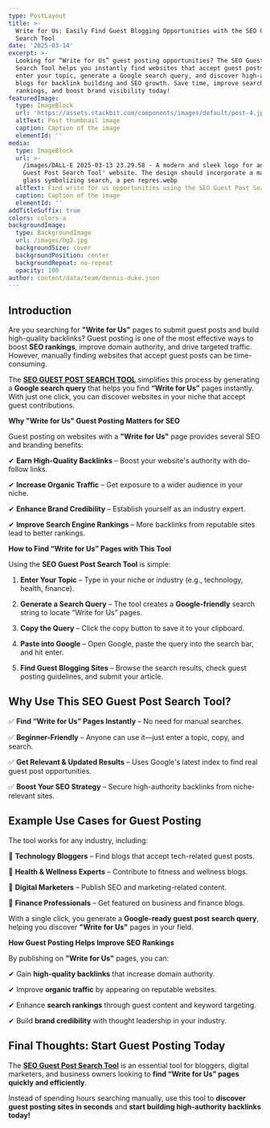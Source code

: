 ```yaml
---
type: PostLayout
title: >-
  Write for Us: Easily Find Guest Blogging Opportunities with the SEO Guest Post
  Search Tool
date: '2025-03-14'
excerpt: >-
  Looking for “Write for Us” guest posting opportunities? The SEO Guest Post
  Search Tool helps you instantly find websites that accept guest posts. Simply
  enter your topic, generate a Google search query, and discover high-authority
  blogs for backlink building and SEO growth. Save time, improve search
  rankings, and boost brand visibility today!
featuredImage:
  type: ImageBlock
  url: 'https://assets.stackbit.com/components/images/default/post-4.jpeg'
  altText: Post thumbnail image
  caption: Caption of the image
  elementId: ''
media:
  type: ImageBlock
  url: >-
    /images/DALL·E 2025-03-13 23.29.58 - A modern and sleek logo for an 'SEO
    Guest Post Search Tool' website. The design should incorporate a magnifying
    glass symbolizing search, a pen repres.webp
  altText: Find write for us opportunities using the SEO Guest Post Search Tool
  caption: Caption of the image
  elementId: ''
addTitleSuffix: true
colors: colors-a
backgroundImage:
  type: BackgroundImage
  url: /images/bg2.jpg
  backgroundSize: cover
  backgroundPosition: center
  backgroundRepeat: no-repeat
  opacity: 100
author: content/data/team/dennis-duke.json
---
```

## **Introduction**

Are you searching for **"Write for Us"** pages to submit guest posts and build high-quality backlinks? Guest posting is one of the most effective ways to boost **SEO rankings**, improve domain authority, and drive targeted traffic. However, manually finding websites that accept guest posts can be time-consuming.



The [**SEO GUEST POST SEARCH TOOL**](https://dennis8175.wixstudio.com/guest-post-search) simplifies this process by generating a **Google search query** that helps you find **“Write for Us”** pages instantly. With just one click, you can discover websites in your niche that accept guest contributions.

**Why "Write for Us" Guest Posting Matters for SEO**

Guest posting on websites with a **"Write for Us"** page provides several SEO and branding benefits:

✔ **Earn High-Quality Backlinks** – Boost your website's authority with do-follow links.

✔ **Increase Organic Traffic** – Get exposure to a wider audience in your niche.

✔ **Enhance Brand Credibility** – Establish yourself as an industry expert.

✔ **Improve Search Engine Rankings** – More backlinks from reputable sites lead to better rankings.


**How to Find “Write for Us” Pages with This Tool**

Using the **SEO Guest Post Search Tool** is simple:

1.  **Enter Your Topic** – Type in your niche or industry (e.g., technology, health, finance).

2.  **Generate a Search Query** – The tool creates a **Google-friendly** search string to locate “Write for Us” pages.

3.  **Copy the Query** – Click the copy button to save it to your clipboard.

4.  **Paste into Google** – Open Google, paste the query into the search bar, and hit enter.

5.  **Find Guest Blogging Sites** – Browse the search results, check guest posting guidelines, and submit your article.

## **Why Use This SEO Guest Post Search Tool?**

✅ **Find “Write for Us” Pages Instantly** – No need for manual searches.

✅ **Beginner-Friendly** – Anyone can use it—just enter a topic, copy, and search.

✅ **Get Relevant & Updated Results** – Uses Google's latest index to find real guest post opportunities.

✅ **Boost Your SEO Strategy** – Secure high-authority backlinks from niche-relevant sites.

## **Example Use Cases for Guest Posting**

The tool works for any industry, including:

🔹 **Technology Bloggers** – Find blogs that accept tech-related guest posts.

🔹 **Health & Wellness Experts** – Contribute to fitness and wellness blogs.

🔹 **Digital Marketers** – Publish SEO and marketing-related content.

🔹 **Finance Professionals** – Get featured on business and finance blogs.

With a single click, you generate a **Google-ready guest post search query**, helping you discover **"Write for Us"** pages in your field.


**How Guest Posting Helps Improve SEO Rankings**

By publishing on **"Write for Us"** pages, you can:

✔ Gain **high-quality backlinks** that increase domain authority.

✔ Improve **organic traffic** by appearing on reputable websites.

✔ Enhance **search rankings** through guest content and keyword targeting.

✔ Build **brand credibility** with thought leadership in your industry.


**Final Thoughts: Start Guest Posting Today**
---------------------------------------------

The [**SEO Guest Post Search Tool**](https://dennis8175.wixstudio.com/guest-post-search) is an essential tool for bloggers, digital marketers, and business owners looking to **find “Write for Us” pages quickly and efficiently**.

Instead of spending hours searching manually, use this tool to **discover guest posting sites in seconds** and **start building high-authority backlinks today!**














